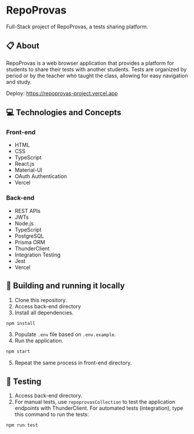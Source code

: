 # RepoProvas


Full-Stack project of RepoProvas, a tests sharing platform.

## 📋 About

RepoProvas is a web browser application that provides a platform for students to share their tests with another students. Tests are organized by period or by the teacher who taught the class, allowing for easy navigation and study.

Deploy: https://repoprovas-project.vercel.app

## 💻 Technologies and Concepts

### Front-end
- HTML
- CSS
- TypeScript
- React.js
- Material-UI
- OAuth Authentication
- Vercel

### Back-end
- REST APIs
- JWTs
- Node.js
- TypeScript
- PostgreSQL
- Prisma ORM
- ThunderClient
- Integration Testing
- Jest
- Vercel

## 🏁 Building and running it locally

1. Clone this repository.
2. Access back-end directory
3. Install all dependencies.

```bash
npm install
```

3. Populate `.env` file based on `.env.example`.
4. Run the application.

```bash
npm start
```

5. Repeat the same process in front-end directory.

## 🧪 Testing

1. Access back-end directory.
2. For manual tests, use `repoprovasCollection` to test the application endpoints with ThunderClient. For automated tests (integration), type this command to run the tests:
```bash
npm run test
```